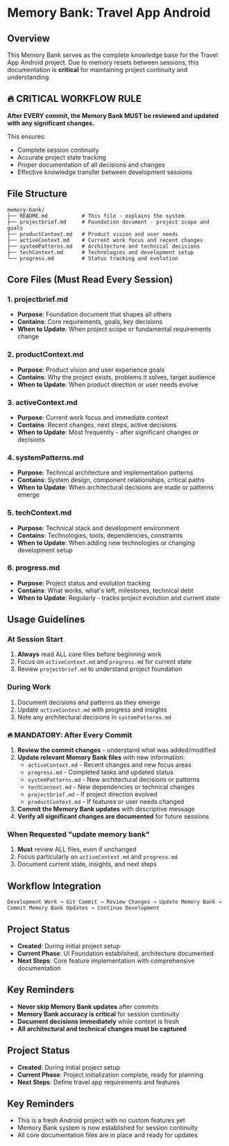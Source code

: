 # Memory Bank: Travel App Android

## Overview
This Memory Bank serves as the complete knowledge base for the Travel App Android project. Due to memory resets between sessions, this documentation is **critical** for maintaining project continuity and understanding.

## 🔥 CRITICAL WORKFLOW RULE
**After EVERY commit, the Memory Bank MUST be reviewed and updated with any significant changes.**

This ensures:
- Complete session continuity
- Accurate project state tracking
- Proper documentation of all decisions and changes
- Effective knowledge transfer between development sessions

## File Structure
```
memory-bank/
├── README.md           # This file - explains the system
├── projectbrief.md     # Foundation document - project scope and goals
├── productContext.md   # Product vision and user needs
├── activeContext.md    # Current work focus and recent changes
├── systemPatterns.md   # Architecture and technical decisions
├── techContext.md      # Technologies and development setup
└── progress.md         # Status tracking and evolution
```

## Core Files (Must Read Every Session)

### 1. projectbrief.md
- **Purpose**: Foundation document that shapes all others
- **Contains**: Core requirements, goals, key decisions
- **When to Update**: When project scope or fundamental requirements change

### 2. productContext.md
- **Purpose**: Product vision and user experience goals
- **Contains**: Why the project exists, problems it solves, target audience
- **When to Update**: When product direction or user needs evolve

### 3. activeContext.md
- **Purpose**: Current work focus and immediate context
- **Contains**: Recent changes, next steps, active decisions
- **When to Update**: Most frequently - after significant changes or decisions

### 4. systemPatterns.md
- **Purpose**: Technical architecture and implementation patterns
- **Contains**: System design, component relationships, critical paths
- **When to Update**: When architectural decisions are made or patterns emerge

### 5. techContext.md
- **Purpose**: Technical stack and development environment
- **Contains**: Technologies, tools, dependencies, constraints
- **When to Update**: When adding new technologies or changing development setup

### 6. progress.md
- **Purpose**: Project status and evolution tracking
- **Contains**: What works, what's left, milestones, technical debt
- **When to Update**: Regularly - tracks project evolution and current state

## Usage Guidelines

### At Session Start
1. **Always** read ALL core files before beginning work
2. Focus on `activeContext.md` and `progress.md` for current state
3. Review `projectbrief.md` to understand project foundation

### During Work
1. Document decisions and patterns as they emerge
2. Update `activeContext.md` with progress and insights
3. Note any architectural decisions in `systemPatterns.md`

### 🔥 MANDATORY: After Every Commit
1. **Review the commit changes** - understand what was added/modified
2. **Update relevant Memory Bank files** with new information:
   - `activeContext.md` - Recent changes and new focus areas
   - `progress.md` - Completed tasks and updated status
   - `systemPatterns.md` - New architectural decisions or patterns
   - `techContext.md` - New dependencies or technical changes
   - `projectbrief.md` - If project direction evolved
   - `productContext.md` - If features or user needs changed
3. **Commit the Memory Bank updates** with descriptive message
4. **Verify all significant changes are documented** for future sessions

### When Requested "update memory bank"
1. **Must** review ALL files, even if unchanged
2. Focus particularly on `activeContext.md` and `progress.md`
3. Document current state, insights, and next steps

## Workflow Integration
```
Development Work → Git Commit → Review Changes → Update Memory Bank → Commit Memory Bank Updates → Continue Development
```

## Project Status
- **Created**: During initial project setup
- **Current Phase**: UI Foundation established, architecture documented
- **Next Steps**: Core feature implementation with comprehensive documentation

## Key Reminders
- **Never skip Memory Bank updates** after commits
- **Memory Bank accuracy is critical** for session continuity
- **Document decisions immediately** while context is fresh
- **All architectural and technical changes must be captured**

## Project Status
- **Created**: During initial project setup
- **Current Phase**: Project initialization complete, ready for planning
- **Next Steps**: Define travel app requirements and features

## Key Reminders
- This is a fresh Android project with no custom features yet
- Memory Bank system is now established for session continuity
- All core documentation files are in place and ready for updates 